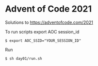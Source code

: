 # Advent of Code 2021

Solutions to https://adventofcode.com/2021

To run scripts export AOC session_id 
```
$ export AOC_SSID="YOUR_SESSION_ID"
```

Run
```
$ sh day01/run.sh 
```
